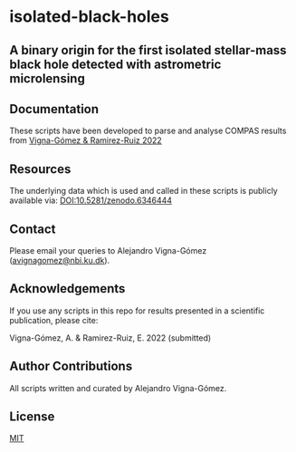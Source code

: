 # isolated-black-holes
## A binary origin for the first isolated stellar-mass black hole detected with astrometric microlensing

## Documentation
These scripts have been developed to parse and analyse COMPAS results from [Vigna-Gómez & Ramirez-Ruiz 2022](https://arxiv.org/abs/2203.08478)

## Resources
The underlying data which is used and called in these scripts is publicly available via:
[DOI:10.5281/zenodo.6346444](https://zenodo.org/record/6346444)

## Contact
Please email your queries to Alejandro Vigna-Gómez (avignagomez@nbi.ku.dk).

## Acknowledgements
If you use any scripts in this repo for results presented in a scientific publication, please cite:

Vigna-Gómez, A. & Ramirez-Ruiz, E. 2022 (submitted)

## Author Contributions
All scripts written and curated by Alejandro Vigna-Gómez. 

## License
[MIT](https://choosealicense.com/licenses/mit/)
